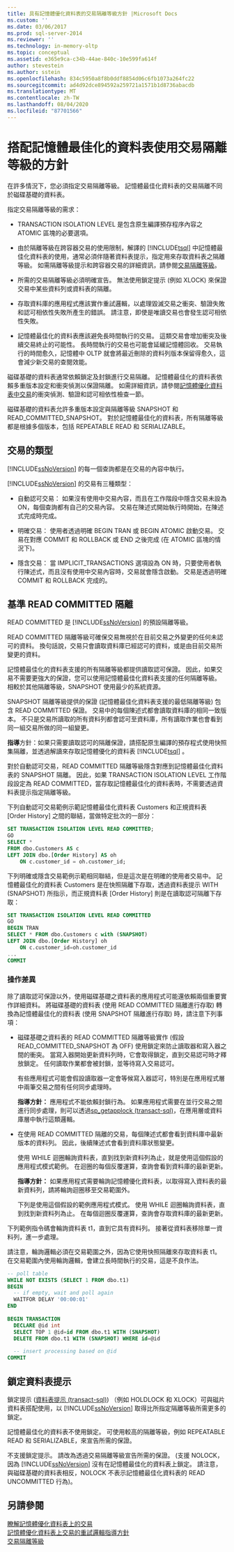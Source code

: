 ```yaml
---
title: 具有記憶體優化資料表的交易隔離等級方針 |Microsoft Docs
ms.custom: ''
ms.date: 03/06/2017
ms.prod: sql-server-2014
ms.reviewer: ''
ms.technology: in-memory-oltp
ms.topic: conceptual
ms.assetid: e365e9ca-c34b-44ae-840c-10e599fa614f
author: stevestein
ms.author: sstein
ms.openlocfilehash: 834c5950a8f8b0ddf8854d06c6fb1073a264fc22
ms.sourcegitcommit: ad4d92dce894592a259721a1571b1d8736abacdb
ms.translationtype: MT
ms.contentlocale: zh-TW
ms.lasthandoff: 08/04/2020
ms.locfileid: "87701566"
---
```

# <a name="guidelines-for-transaction-isolation-levels-with-memory-optimized-tables"></a>搭配記憶體最佳化的資料表使用交易隔離等級的方針
  在許多情況下，您必須指定交易隔離等級。 記憶體最佳化資料表的交易隔離不同於磁碟基礎的資料表。  
  
 指定交易隔離等級的需求：  
  
-   TRANSACTION ISOLATION LEVEL 是包含原生編譯預存程序內容之 ATOMIC 區塊的必要選項。  
  
-   由於隔離等級在跨容器交易的使用限制，解譯的 [!INCLUDE[tsql](../includes/tsql-md.md)] 中記憶體最佳化資料表的使用，通常必須伴隨著資料表提示，指定用來存取資料表之隔離等級。 如需隔離等級提示和跨容器交易的詳細資訊，請參閱[交易隔離等級](../../2014/database-engine/transaction-isolation-levels.md)。  
  
-   所需的交易隔離等級必須明確宣告。 無法使用鎖定提示 (例如 XLOCK) 來保證交易中某些資料列或資料表的隔離。  
  
-   存取資料庫的應用程式應該實作重試邏輯，以處理毀滅交易之衝突、驗證失敗和認可相依性失敗所產生的錯誤。 請注意，即使是唯讀交易也會發生認可相依性失敗。  
  
-   記憶體最佳化的資料表應該避免長時間執行的交易。 這類交易會增加衝突及後續交易終止的可能性。 長時間執行的交易也可能會延緩記憶體回收。 交易執行的時間愈久，記憶體中 OLTP 就會將最近刪除的資料列版本保留得愈久，這會減少新交易的查閱效能。  
  
 磁碟基礎的資料表通常依賴鎖定及封鎖進行交易隔離。 記憶體最佳化的資料表依賴多重版本設定和衝突偵測以保證隔離。 如需詳細資訊，請參閱[記憶體優化資料表中交易](../relational-databases/in-memory-oltp/memory-optimized-tables.md)的衝突偵測、驗證和認可相依性檢查一節。  
  
 磁碟基礎的資料表允許多重版本設定與隔離等級 SNAPSHOT 和 READ_COMMITTED_SNAPSHOT。 對於記憶體最佳化的資料表，所有隔離等級都是根據多個版本，包括 REPEATABLE READ 和 SERIALIZABLE。  
  
## <a name="types-of-transactions"></a>交易的類型  
 [!INCLUDE[ssNoVersion](../includes/ssnoversion-md.md)] 的每一個查詢都是在交易的內容中執行。  
  
 [!INCLUDE[ssNoVersion](../includes/ssnoversion-md.md)] 的交易有三種類型：  
  
-   自動認可交易： 如果沒有使用中交易內容，而且在工作階段中隱含交易未設為 ON，每個查詢都有自己的交易內容。 交易在陳述式開始執行時開始，在陳述式完成時完成。  
  
-   明確交易： 使用者透過明確 BEGIN TRAN 或 BEGIN ATOMIC 啟動交易。 交易在對應 COMMIT 和 ROLLBACK 或 END 之後完成 (在 ATOMIC 區塊的情況下)。  
  
-   隱含交易： 當 IMPLICIT_TRANSACTIONS 選項設為 ON 時，只要使用者執行陳述式，而且沒有使用中交易內容時，交易就會隱含啟動。 交易是透過明確 COMMIT 和 ROLLBACK 完成的。  
  
## <a name="baseline-read-committed-isolation"></a>基準 READ COMMITTED 隔離  
 READ COMMITTED 是 [!INCLUDE[ssNoVersion](../includes/ssnoversion-md.md)] 的預設隔離等級。  
  
 READ COMMITTED 隔離等級可確保交易無視於在目前交易之外變更的任何未認可的資料。 換句話說，交易只會讀取資料庫已經認可的資料，或是由目前交易所變更的資料。  
  
 記憶體最佳化的資料表支援的所有隔離等級都提供讀取認可保證。 因此，如果交易不需要更強大的保證，您可以使用記憶體最佳化資料表支援的任何隔離等級。 相較於其他隔離等級，SNAPSHOT 使用最少的系統資源。  
  
 SNAPSHOT 隔離等級提供的保證 (記憶體最佳化資料表支援的最低隔離等級) 包含 READ COMMITTED 保證。 交易中的每個陳述式都會讀取資料庫的相同一致版本。 不只是交易所讀取的所有資料列都會認可至資料庫，所有讀取作業也會看到同一組交易所做的同一組變更。  
  
 **指導**方針：如果只需要讀取認可的隔離保證，請搭配原生編譯的預存程式使用快照集隔離，並透過解讀來存取記憶體優化的資料表 [!INCLUDE[tsql](../includes/tsql-md.md)] 。  
  
 對於自動認可交易，READ COMMITTED 隔離等級隱含對應到記憶體最佳化資料表的 SNAPSHOT 隔離。 因此，如果 TRANSACTION ISOLATION LEVEL 工作階段設定為 READ COMMITTED，當存取記憶體最佳化的資料表時，不需要透過資料表提示指定隔離等級。  
  
 下列自動認可交易範例示範記憶體最佳化資料表 Customers 和正規資料表 [Order History] 之間的聯結，當做特定批次的一部分：  
  
```sql  
SET TRANSACTION ISOLATION LEVEL READ COMMITTED;  
GO  
SELECT *   
FROM dbo.Customers AS c   
LEFT JOIN dbo.[Order History] AS oh   
    ON c.customer_id = oh.customer_id;  
```  
  
 下列明確或隱含交易範例示範相同聯結，但是這次是在明確的使用者交易中。 記憶體最佳化的資料表 Customers 是在快照隔離下存取，透過資料表提示 WITH (SNAPSHOT) 所指示，而正規資料表 [Order History] 則是在讀取認可隔離下存取：  
  
```sql  
SET TRANSACTION ISOLATION LEVEL READ COMMITTED  
GO  
BEGIN TRAN  
SELECT * FROM dbo.Customers c with (SNAPSHOT)   
LEFT JOIN dbo.[Order History] oh   
    ON c.customer_id=oh.customer_id  
...  
COMMIT  
```  
  
### <a name="operational-differences"></a>操作差異  
 除了讀取認可保證以外，使用磁碟基礎之資料表的應用程式可能還依賴兩個重要實作詳細資料。 將磁碟基礎的資料表 (使用 READ COMMITTED 隔離進行存取) 轉換為記憶體最佳化的資料表 (使用 SNAPSHOT 隔離進行存取) 時，請注意下列事項：  
  
-   磁碟基礎之資料表的 READ COMMITTED 隔離等級實作 (假設 READ_COMMITTED_SNAPSHOT 為 OFF) 使用鎖定來防止讀取器和寫入器之間的衝突。 當寫入器開始更新資料列時，它會取得鎖定，直到交易認可時才釋放鎖定。 任何讀取作業都會被封鎖，並等待寫入交易認可。  
  
     有些應用程式可能會假設讀取器一定會等候寫入器認可，特別是在應用程式層中兩筆交易之間有任何同步處理時。  
  
     **指導方針：** 應用程式不能依賴封鎖行為。 如果應用程式需要在並行交易之間進行同步處理，則可以透過[sp_getapplock &#40;transact-sql&#41;](/sql/relational-databases/system-stored-procedures/sp-getapplock-transact-sql)，在應用層或資料庫層中執行這類邏輯。  
  
-   在使用 READ COMMITTED 隔離的交易，每個陳述式都會看到資料庫中最新版本的資料列。 因此，後續陳述式會看到資料庫狀態變更。  
  
     使用 WHILE 迴圈輪詢資料表，直到找到新資料列為止，就是使用這個假設的應用程式模式範例。 在迴圈的每個反覆運算，查詢會看到資料庫的最新更新。  
  
     **指導方針：** 如果應用程式需要輪詢記憶體優化資料表，以取得寫入資料表的最新資料列，請將輪詢迴圈移至交易範圍外。  
  
     下列是使用這個假設的範例應用程式模式。 使用 WHILE 迴圈輪詢資料表，直到找到新資料列為止。 在每個迴圈反覆運算，查詢會存取資料庫的最新更新。  
  
 下列範例指令碼會輪詢資料表 t1，直到它具有資料列。 接著從資料表移除單一資料列，進一步處理。  
  
 請注意，輪詢邏輯必須在交易範圍之外，因為它使用快照隔離來存取資料表 t1。 在交易範圍內使用輪詢邏輯，會建立長時間執行的交易，這是不良作法。  
  
```sql  
-- poll table  
WHILE NOT EXISTS (SELECT 1 FROM dbo.t1)  
BEGIN   
  -- if empty, wait and poll again  
  WAITFOR DELAY '00:00:01'  
END  
  
BEGIN TRANSACTION  
  DECLARE @id int  
  SELECT TOP 1 @id=id FROM dbo.t1 WITH (SNAPSHOT)  
  DELETE FROM dbo.t1 WITH (SNAPSHOT) WHERE id=@id  
  
  -- insert processing based on @id  
COMMIT  
```  
  
## <a name="locking-table-hints"></a>鎖定資料表提示  
 鎖定提示 ([資料表提示 &#40;transact-sql&#41;](/sql/t-sql/queries/hints-transact-sql-table)) （例如 HOLDLOCK 和 XLOCK）可與磁片資料表搭配使用，以 [!INCLUDE[ssNoVersion](../includes/ssnoversion-md.md)] 取得比所指定隔離等級所需更多的鎖定。  
  
 記憶體最佳化的資料表不使用鎖定。 可使用較高的隔離等級，例如 REPEATABLE READ 和 SERIALIZABLE，來宣告所需的保證。  
  
 不支援鎖定提示。 請改為透過交易隔離等級宣告所需的保證。 (支援 NOLOCK，因為 [!INCLUDE[ssNoVersion](../includes/ssnoversion-md.md)] 沒有在記憶體最佳化的資料表上鎖定。 請注意，與磁碟基礎的資料表相反，NOLOCK 不表示記憶體最佳化資料表的 READ UNCOMMITTED 行為)。  
  
## <a name="see-also"></a>另請參閱  
 [瞭解記憶體優化資料表上的交易](../../2014/database-engine/understanding-transactions-on-memory-optimized-tables.md)   
 [記憶體優化資料表上交易的重試邏輯指導方針](../../2014/database-engine/guidelines-for-retry-logic-for-transactions-on-memory-optimized-tables.md)   
 [交易隔離等級](../../2014/database-engine/transaction-isolation-levels.md)  
  
  
